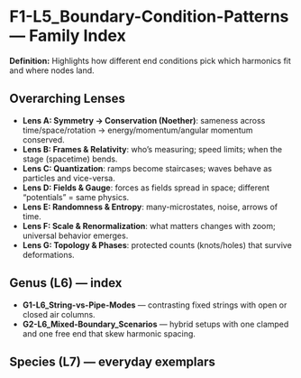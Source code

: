 # F1-L5_Boundary-Condition-Patterns — Family Index
**Definition:** Highlights how different end conditions pick which harmonics fit and where nodes land.

## Overarching Lenses

- **Lens A: Symmetry -> Conservation (Noether)**: sameness across time/space/rotation → energy/momentum/angular momentum conserved.
- **Lens B: Frames & Relativity**: who’s measuring; speed limits; when the stage (spacetime) bends.
- **Lens C: Quantization**: ramps become staircases; waves behave as particles and vice-versa.
- **Lens D: Fields & Gauge**: forces as fields spread in space; different “potentials” = same physics.
- **Lens E: Randomness & Entropy**: many-microstates, noise, arrows of time.
- **Lens F: Scale & Renormalization**: what matters changes with zoom; universal behavior emerges.
- **Lens G: Topology & Phases**: protected counts (knots/holes) that survive deformations.

## Genus (L6) — index
- **G1-L6_String-vs-Pipe-Modes** — contrasting fixed strings with open or closed air columns.
- **G2-L6_Mixed-Boundary_Scenarios** — hybrid setups with one clamped and one free end that skew harmonic spacing.

## Species (L7) — everyday exemplars
